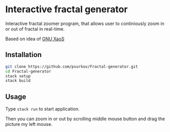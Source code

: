 # Interactive fractal generator

Interactive fractal zoomer program, that allows user to continiously zoom in or out of fractal in real-time.

Based on idea of [GNU XaoS](https://github.com/xaos-project/XaoS)

## Installation

```bash
git clone https://github.com/psurkov/Fractal-generator.git
cd Fractal-generator
stack setup
stack build
```

## Usage

Type `stack run` to start application.

Then you can zoom in or out by scrolling middle mouse button and drag the picture my left mouse. 